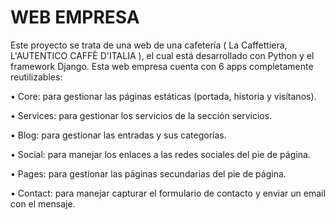 # WEB EMPRESA
Este proyecto se trata de una web de una cafetería ( La Caffettiera, L'AUTENTICO CAFFÈ D'ITALIA ), el cual está desarrollado con Python y el framework Django.
Esta web empresa cuenta con 6 apps completamente reutilizables:

•	Core: para gestionar las páginas estáticas (portada, historia y visítanos).

•	Services: para gestionar los servicios de la sección servicios.

•	Blog: para gestionar las entradas y sus categorías.

•	Social: para manejar los enlaces a las redes sociales del pie de página.

•	Pages: para gestionar las páginas secundarias del pie de página.

•	Contact: para manejar capturar el formulario de contacto y enviar un email con el mensaje.
